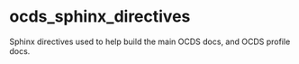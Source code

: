 # ocds_sphinx_directives

Sphinx directives used to help build the main OCDS docs, and OCDS profile docs.
